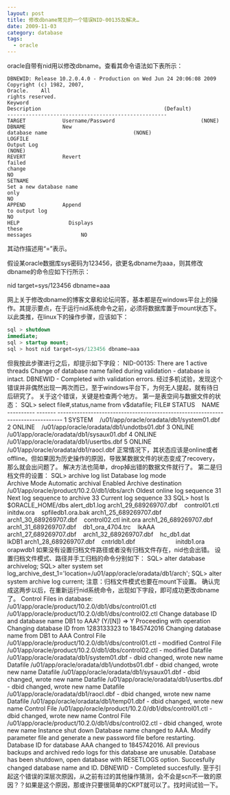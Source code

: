 ```yaml
---
layout: post
title: 修改dbname常见的一个错误NID-00135及解决…
date: 2009-11-03
category: database
tags:
  - oracle
---
```


oracle自带有nid用以修改dbname。查看其命令语法如下表所示：

    DBNEWID: Release 10.2.0.4.0 - Production on Wed Jun 24 20:06:08 2009
    Copyright (c) 1982, 2007,
    Oracle.    All
    rights reserved.
    Keyword
    Description                                        (Default)
    ----------------------------------------------------
    TARGET            Username/Password                            (NONE)
    DBNAME            New
    database name                            (NONE)
    LOGFILE
    Output Log
    (NONE)
    REVERT            Revert
    failed
    change
    NO
    SETNAME
    Set a new database name
    only
    NO
    APPEND            Append
    to output log
    NO
    HELP                Displays
    these
    messages                NO
其动作描述用“=”表示。

假设某oracle数据库sys密码为123456，欲更名dbname为aaa，则其修改dbname的命令应如下行所示：

nid target=sys/123456 dbname=aaa

网上关于修改dbname的博客文章和论坛问答，基本都是在windows平台上的操作。其提示要点，在于运行nid系统命令之前，必须将数据库置于mount状态下。以此类推，在linux下的操作步骤，应该如下：
```sql
sql > shutdown
immediate;
sql > startup mount;
sql > host nid target=sys/123456 dbname=aaa
```
但我按此步骤进行之后，却提示如下字段：
    NID-00135: There are 1 active threads
    Change of database name failed during validation - database is
    intact.
    DBNEWID - Completed with validation errors.
经过多机试验，发现这个错误并非偶然出现一两次而已，至于windows平台下，为何无人提起，就有待日后研究了。
关于这个错误，关键是检查两个地方。
第一是表空间与数据文件的状态：
    SQL> select
    file#,status,name from
    v$datafile;
    FILE#
    STATUS    NAME
    ---------- -------
    --------------------------------------------------------------------------------
    1
    SYSTEM    /u01/app/oracle/oradata/db1/system01.dbf
    2
    ONLINE    /u01/app/oracle/oradata/db1/undotbs01.dbf
    3
    ONLINE    /u01/app/oracle/oradata/db1/sysaux01.dbf
    4
    ONLINE    /u01/app/oracle/oradata/db1/usertbs.dbf
    5
    ONLINE    /u01/app/oracle/oradata/db1/raocl.dbf
正常情况下，其状态应该是online或者offline。但如果因为历史操作的原因，导致某数据文件的状态变成了recovery，那么就会出问题了。
解决方法也简单，drop掉出错的数据文件就行了。
第二是归档文件的设置：
    SQL> archive log
    list
    Database log
    mode                            Archive
    Mode
    Automatic
    archival
    Enabled
    Archive
    destination                        /u01/app/oracle/product/10.2.0/db1/dbs/arch
    Oldest online log
    sequence
    31
    Next log sequence to
    archive
    33
    Current log
    sequence
    33
    SQL> host ls $ORACLE_HOME/dbs
    alert_db1.log
    arch1_29_689269707.dbf    control01.ctl
    initdw.ora    spfiledb1.ora.bak
    arch1_25_689269707.dbf    arch1_30_689269707.dbf    control02.ctl
    init.ora
    arch1_26_689269707.dbf    arch1_31_689269707.dbf    db1_ora_4704.trc    lkAAA
    arch1_27_689269707.dbf    arch1_32_689269707.dbf    hc_db1.dat                lkDB1
    arch1_28_689269707.dbf    cntrldb1.dbf                        initdb1.ora
    orapwdb1
如果没有设置归档文件路径或者没有归档文件存在，nid也会出错。
设置归档文件模式、路径并手工归档的命令分别如下：
    SQL> alter database archivelog;
    SQL> alter system
    set log_archive_dest_1='location=/u01/app/oracle/oradata/db1/arch';
    SQL> alter system
    archive log current;
注意：归档文件模式也要在mount下设置。
确认完成这两步以后，在重新运行nid系统命令，出现如下字段，即可成功更改dbname了。
    Control Files in database:
    /u01/app/oracle/product/10.2.0/db1/dbs/control01.ctl
    /u01/app/oracle/product/10.2.0/db1/dbs/control02.ctl
    Change database ID and database
    name DB1 to AAA? (Y/[N]) => Y
    Proceeding with operation
    Changing database ID from 1283133323 to
    1845742016
    Changing database name from DB1
    to AAA
    Control
    File
    /u01/app/oracle/product/10.2.0/db1/dbs/control01.ctl -
    modified
    Control
    File
    /u01/app/oracle/product/10.2.0/db1/dbs/control02.ctl -
    modified
    Datafile
    /u01/app/oracle/oradata/db1/system01.dbf - dbid changed, wrote new
    name
    Datafile
    /u01/app/oracle/oradata/db1/undotbs01.dbf - dbid changed, wrote new
    name
    Datafile
    /u01/app/oracle/oradata/db1/sysaux01.dbf - dbid changed, wrote new
    name
    Datafile
    /u01/app/oracle/oradata/db1/usertbs.dbf - dbid changed, wrote new
    name
    Datafile
    /u01/app/oracle/oradata/db1/raocl.dbf - dbid changed, wrote new
    name
    Datafile
    /u01/app/oracle/oradata/db1/temp01.dbf - dbid changed, wrote new
    name
    Control
    File
    /u01/app/oracle/product/10.2.0/db1/dbs/control01.ctl - dbid
    changed, wrote new name
    Control
    File
    /u01/app/oracle/product/10.2.0/db1/dbs/control02.ctl - dbid
    changed, wrote new name
    Instance
    shut down
    Database name changed to
    AAA.
    Modify parameter file and generate a new password file before restarting.
    Database ID for database AAA
    changed to 1845742016.
    All previous backups and archived redo logs for this database are
    unusable.
    Database has been shutdown, open
    database with RESETLOGS option.
    Succesfully changed database
    name and
    ID.
    DBNEWID - Completed succesfully.
至于引起这个错误的深层次原因，从之前有过的其他操作猜测，会不会是scn不一致的原因？？如果是这个原因，那或许只要很简单的CKPT就可以了。找时间试验一下。

